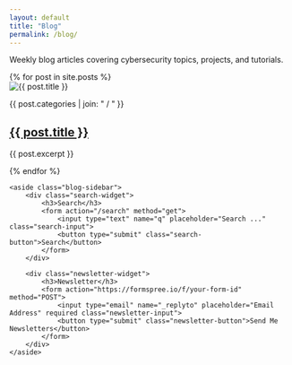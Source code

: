 ```yaml
---
layout: default
title: "Blog"
permalink: /blog/
---
```


<div class="blog-header">
    <p>Weekly blog articles covering cybersecurity topics, projects, and tutorials.</p>
</div>

<div class="blog-content">
    <div class="blog-posts">
        {% for post in site.posts %}
        <div class="blog-post">
            <div class="blog-post-image">
                <img src="{{ post.header.image }}" alt="{{ post.title }}">
            </div>
            <div class="blog-post-details">
                <p class="blog-post-category">{{ post.categories | join: " / " }}</p>
                <h2><a href="{{ post.url | relative_url }}">{{ post.title }}</a></h2>
                <p class="blog-post-summary">{{ post.excerpt }}</p>
            </div>
        </div>
        {% endfor %}
    </div>

    <aside class="blog-sidebar">
        <div class="search-widget">
            <h3>Search</h3>
            <form action="/search" method="get">
                <input type="text" name="q" placeholder="Search ..." class="search-input">
                <button type="submit" class="search-button">Search</button>
            </form>
        </div>
        
        <div class="newsletter-widget">
            <h3>Newsletter</h3>
            <form action="https://formspree.io/f/your-form-id" method="POST">
                <input type="email" name="_replyto" placeholder="Email Address" required class="newsletter-input">
                <button type="submit" class="newsletter-button">Send Me Newsletters</button>
            </form>
        </div>
    </aside>
</div>
